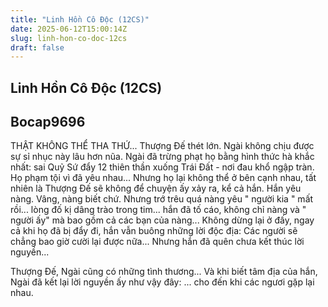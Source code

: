 ```yaml
---
title: "Linh Hồn Cô Độc (12CS)"
date: 2025-06-12T15:00:14Z
slug: linh-hon-co-doc-12cs
draft: false
---
```


## Linh Hồn Cô Độc (12CS)

## Bocap9696

THẬT KHÔNG THỂ THA THỨ... 
 Thượng Đế thét lớn. Ngài không chịu được sự sỉ nhục này lâu hơn nũa. Ngài đã trừng phạt họ bằng hình thức hà khắc nhất: sai Quỷ Sứ đẩy 12 thiên thần xuống Trái Đất - nơi đau khổ ngập tràn. Họ phạm tội vì đã yêu nhau... Nhưng họ lại không thể ở bên cạnh nhau, tất nhiên là Thượng Đế sẽ không để chuyện ấy xảy ra, kể cả hắn. Hắn yêu nàng. Vâng, nàng biết chứ. Nhưng trớ trêu quá nàng yêu " người kia " mất rồi... lòng đố kị dâng trào trong tim... hắn đã tố cáo, không chỉ nàng và " người ấy" mà bao gồm cả các bạn của nàng... Không dừng lại ở đấy, ngay cả khi họ đã bị đẩy đi, hắn vẫn buông những lời độc địa: Các người sẽ chẳng bao giờ cười lại được nữa... Nhưng hắn đã quên chưa kết thúc lời nguyền...
 
 Thượng Đế, Ngài cũng có những tình thương... Và khi biết tâm địa của hắn, Ngài đã kết lại lời nguyền ấy như vậy đây: ... cho đến khi các ngươi gặp lại nhau.